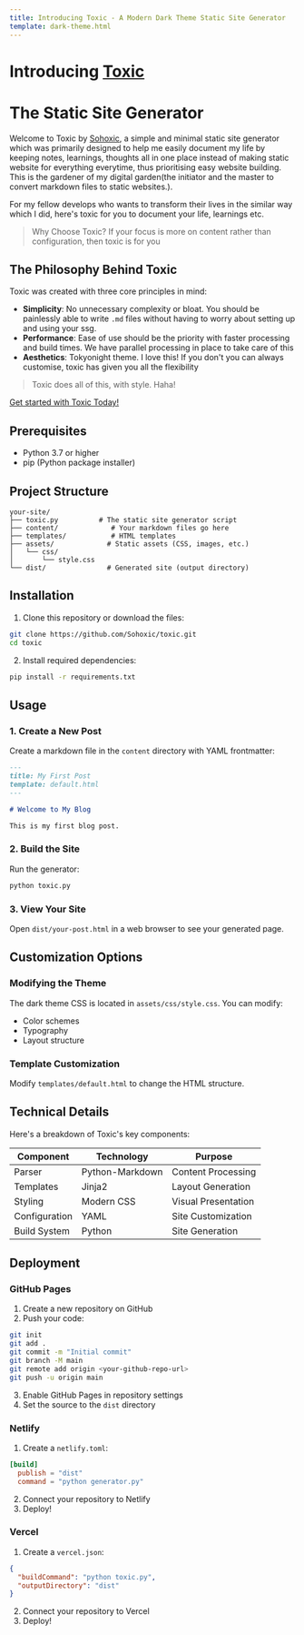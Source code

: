 ```yaml
---
title: Introducing Toxic - A Modern Dark Theme Static Site Generator
template: dark-theme.html
---
```


# Introducing [Toxic](https://github.com/Sohoxic/toxic) 

# The Static Site Generator 

Welcome to Toxic by [Sohoxic](https://github.com/Sohoxic/toxic), a simple and minimal static site generator which was primarily designed to help me easily document my life by keeping notes, learnings, thoughts all in one place instead of making static website for everything everytime, thus prioritising easy website building. This is the gardener of my digital garden(the initiator and the master to convert markdown files to static websites.).

For my fellow develops who wants to transform their lives in the similar way which I did, here's toxic for you to document your life, learnings etc. 

> Why Choose Toxic? 
> If your focus is more on content rather than configuration, then toxic is for you

## The Philosophy Behind Toxic

Toxic was created with three core principles in mind:

* **Simplicity**: No unnecessary complexity or bloat. You should be painlessly able to write `.md` files without having to worry about setting up and using your ssg.
* **Performance**: Ease of use should be the priority with faster processing and build times. We have parallel processing in place to take care of this
* **Aesthetics**: Tokyonight theme. I love this! If you don't you can always customise, toxic has given you all the flexibility

> Toxic does all of this, with style. Haha!

[Get started with Toxic Today!](https://github.com/Sohoxic/toxic) 

## Prerequisites

- Python 3.7 or higher
- pip (Python package installer)

## Project Structure

```
your-site/
├── toxic.py          # The static site generator script
├── content/             # Your markdown files go here
├── templates/           # HTML templates
├── assets/             # Static assets (CSS, images, etc.)
│   └── css/
│       └── style.css
└── dist/               # Generated site (output directory)
```

<!-- ## Key Features

Here's what makes Toxic special:

* **Dark Theme First**: Carefully crafted dark color scheme that reduces eye strain 😜
* **Lightning Fast**: Built with Python for optimal performance (supports parallel processing of md files)
* **Smart Defaults**: Pre-configured with Roboto Mono for excellent readability.
* **Responsive design**
* **Quick rebuild times**
* **Code syntax highlighting**
* **YAML frontmatter support** -->



## Installation

1. Clone this repository or download the files:
```bash
git clone https://github.com/Sohoxic/toxic.git
cd toxic
```

2. Install required dependencies:
```bash
pip install -r requirements.txt
```

## Usage

### 1. Create a New Post

Create a markdown file in the `content` directory with YAML frontmatter:

```markdown
---
title: My First Post
template: default.html
---

# Welcome to My Blog

This is my first blog post.
```

### 2. Build the Site

Run the generator:
```bash
python toxic.py
```

### 3. View Your Site

Open `dist/your-post.html` in a web browser to see your generated page.

## Customization Options

### Modifying the Theme

The dark theme CSS is located in `assets/css/style.css`. You can modify:
* Color schemes
* Typography
* Layout structure


### Template Customization

Modify `templates/default.html` to change the HTML structure.


## Technical Details

Here's a breakdown of Toxic's key components:

| Component | Technology | Purpose |
|-----------|------------|----------|
| Parser | Python-Markdown | Content Processing |
| Templates | Jinja2 | Layout Generation |
| Styling | Modern CSS | Visual Presentation |
| Configuration | YAML | Site Customization |
| Build System | Python | Site Generation |

## Deployment

### GitHub Pages

1. Create a new repository on GitHub
2. Push your code:
```bash
git init
git add .
git commit -m "Initial commit"
git branch -M main
git remote add origin <your-github-repo-url>
git push -u origin main
```
3. Enable GitHub Pages in repository settings
4. Set the source to the `dist` directory

### Netlify

1. Create a `netlify.toml`:
```toml
[build]
  publish = "dist"
  command = "python generator.py"
```
2. Connect your repository to Netlify
3. Deploy!

### Vercel

1. Create a `vercel.json`:
```json
{
  "buildCommand": "python toxic.py",
  "outputDirectory": "dist"
}
```
2. Connect your repository to Vercel
3. Deploy!






